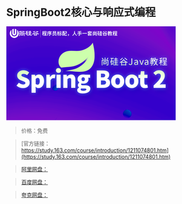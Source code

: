 # SpringBoot2核心与响应式编程

![img](../../../assets/study163/free/df5be65477f24219bd5872d51fe6b5c3.png)

> 价格：免费

> [官方链接：https://study.163.com/course/introduction/1211074801.htm](https://study.163.com/course/introduction/1211074801.htm)

> [阿里网盘：]()

> [百度网盘：]()

> [夸克网盘：]()
